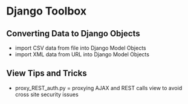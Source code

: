 Django Toolbox
====================

Converting Data to Django Objects
---------------------
* import CSV data from file into Django Model Objects
* import XML data from URL into Django Model Objects

View Tips and Tricks
---------------------
* proxy_REST_auth.py = proxying AJAX and REST calls view to avoid cross site security issues
